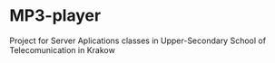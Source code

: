# MP3-player
 Project for Server Aplications classes in Upper-Secondary School of Telecomunication in Krakow 
